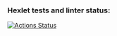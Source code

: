 ### Hexlet tests and linter status:
[![Actions Status](https://github.com/onewhosaynope/python-project-lvl1/workflows/hexlet-check/badge.svg)](https://github.com/onewhosaynope/python-project-lvl1/actions)